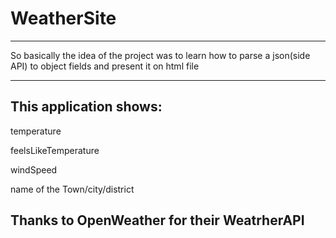# WeatherSite
---

So basically the idea of the project was to learn how to parse a json(side API) to object fields and present it on html file

---

## This application shows:

temperature

feelsLikeTemperature

windSpeed

name of the Town/city/district



## Thanks to OpenWeather for their WeatrherAPI

